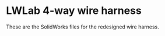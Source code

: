 LWLab 4-way wire harness
========================

These are the SolidWorks files for the redesigned wire harness.

